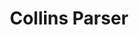 ---
word: "true"

title: "Collins Parser"

categories: ['']

tags: ['Collins', 'Parser']

arwords: 'محلل كولينز'

arexps: []

enwords: ['Collins Parser']

enexps: []

arlexicons: 'ح'

enlexicons: 'C'

authors: ['Ruqayya Roshdy']

translators: ['']

citations: 'مقدمة في حوسبة اللغة العربية'

sources: 'مركز الملك عبدالله بن عبدالعزيز الدولي لخدمة اللغة العربية'

slug: ""
---